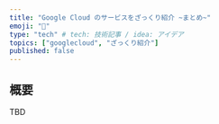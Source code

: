 ```yaml
---
title: "Google Cloud のサービスをざっくり紹介 ~まとめ~"
emoji: "🎃"
type: "tech" # tech: 技術記事 / idea: アイデア
topics: ["googlecloud", "ざっくり紹介"]
published: false
---
```


## 概要

TBD
